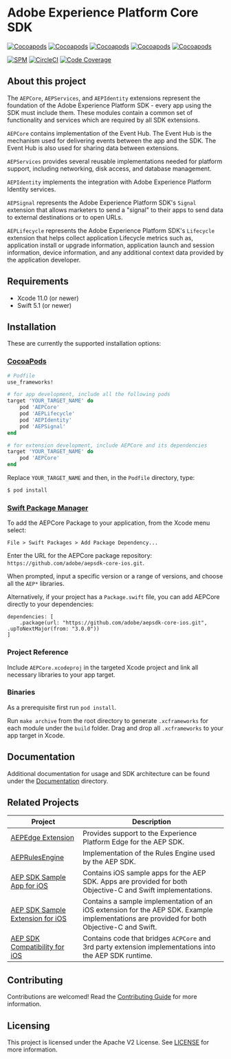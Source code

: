 # Adobe Experience Platform Core SDK

[![Cocoapods](https://img.shields.io/cocoapods/v/AEPCore.svg?color=orange&label=AEPCore&logo=apple&logoColor=white)](https://cocoapods.org/pods/AEPCore)
[![Cocoapods](https://img.shields.io/cocoapods/v/AEPServices.svg?color=orange&label=AEPServices&logo=apple&logoColor=white)](https://cocoapods.org/pods/AEPServices)
[![Cocoapods](https://img.shields.io/cocoapods/v/AEPLifecycle.svg?color=orange&label=AEPLifecycle&logo=apple&logoColor=white)](https://cocoapods.org/pods/AEPLifecycle)
[![Cocoapods](https://img.shields.io/cocoapods/v/AEPIdentity.svg?color=orange&label=AEPIdentity&logo=apple&logoColor=white)](https://cocoapods.org/pods/AEPIdentity)
[![Cocoapods](https://img.shields.io/cocoapods/v/AEPSignal.svg?color=orange&label=AEPSignal&logo=apple&logoColor=white)](https://cocoapods.org/pods/AEPSignal)

[![SPM](https://img.shields.io/badge/SPM-Supported-orange.svg?logo=apple&logoColor=white)](https://swift.org/package-manager/)
[![CircleCI](https://img.shields.io/circleci/project/github/adobe/aepsdk-core-ios/master.svg?logo=circleci)](https://circleci.com/gh/adobe/workflows/aepsdk-core-ios)
[![Code Coverage](https://img.shields.io/codecov/c/github/adobe/aepsdk-core-ios/main.svg?logo=codecov)](https://codecov.io/gh/adobe/aepsdk-core-ios/branch/main)

## About this project

The `AEPCore`, `AEPServices`, and `AEPIdentity` extensions represent the foundation of the Adobe Experience Platform SDK - every app using the SDK must include them. These modules contain a common set of functionality and services which are required by all SDK extensions.

`AEPCore` contains implementation of the Event Hub. The Event Hub is the mechanism used for delivering events between the app and the SDK. The Event Hub is also used for sharing data between extensions.

`AEPServices` provides several reusable implementations needed for platform support, including networking, disk access, and database management.

`AEPIdentity` implements the integration with Adobe Experience Platform Identity services.

`AEPSignal` represents the Adobe Experience Platform SDK's `Signal` extension that allows marketers to send a "signal" to their apps to send data to external destinations or to open URLs. 

`AEPLifecycle` represents the Adobe Experience Platform SDK's `Lifecycle` extension that helps collect application Lifecycle metrics such as, application install or upgrade information, application launch and session information, device information, and any additional context data provided by the application developer. 

## Requirements
- Xcode 11.0 (or newer)
- Swift 5.1 (or newer)

## Installation
These are currently the supported installation options:

### [CocoaPods](https://guides.cocoapods.org/using/using-cocoapods.html)
```ruby
# Podfile
use_frameworks!

# for app development, include all the following pods
target 'YOUR_TARGET_NAME' do
    pod 'AEPCore'
    pod 'AEPLifecycle'
    pod 'AEPIdentity'
    pod 'AEPSignal'
end

# for extension development, include AEPCore and its dependencies
target 'YOUR_TARGET_NAME' do
    pod 'AEPCore'
end
```

Replace `YOUR_TARGET_NAME` and then, in the `Podfile` directory, type:

```bash
$ pod install
```

### [Swift Package Manager](https://github.com/apple/swift-package-manager)

To add the AEPCore Package to your application, from the Xcode menu select:

`File > Swift Packages > Add Package Dependency...`

Enter the URL for the AEPCore package repository: `https://github.com/adobe/aepsdk-core-ios.git`.

When prompted, input a specific version or a range of versions, and choose all the `AEP*` libraries.

Alternatively, if your project has a `Package.swift` file, you can add AEPCore directly to your dependencies:

```
dependencies: [
    .package(url: "https://github.com/adobe/aepsdk-core-ios.git", .upToNextMajor(from: "3.0.0"))
]
```

### Project Reference

Include `AEPCore.xcodeproj` in the targeted Xcode project and link all necessary libraries to your app target.

### Binaries

As a prerequisite first run `pod install`.

Run `make archive` from the root directory to generate `.xcframeworks` for each module under the `build` folder. Drag and drop all `.xcframeworks` to your app target in Xcode.

## Documentation

Additional documentation for usage and SDK architecture can be found under the [Documentation](Documentation/README.md) directory.

## Related Projects

| Project      | Description |
| ------------ | ----------- |
| [AEPEdge Extension](https://github.com/adobe/aepsdk-edge-ios) | Provides support to the Experience Platform Edge for the AEP SDK. |
| [AEPRulesEngine](https://github.com/adobe/aepsdk-rulesengine-ios) | Implementation of the Rules Engine used by the AEP SDK. |
| [AEP SDK Sample App for iOS](https://github.com/adobe/aepsdk-sample-app-ios) | Contains iOS sample apps for the AEP SDK. Apps are provided for both Objective-C and Swift implementations. |
| [AEP SDK Sample Extension for iOS](https://github.com/adobe/aepsdk-sample-extension-ios) | Contains a sample implementation of an iOS extension for the AEP SDK. Example implementations are provided for both Objective-C and Swift.
| [AEP SDK Compatibility for iOS](https://github.com/adobe/aepsdk-compatibility-ios) | Contains code that bridges `ACPCore` and 3rd party extension implementations into the AEP SDK runtime. |

## Contributing

Contributions are welcomed! Read the [Contributing Guide](./.github/CONTRIBUTING.md) for more information.

## Licensing

This project is licensed under the Apache V2 License. See [LICENSE](LICENSE) for more information.

